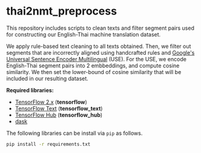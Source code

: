 # thai2nmt_preprocess


This repository includes scripts to clean texts and filter segment pairs used for constructing our English-Thai machine translation dataset.

We apply rule-based text cleaning to all texts obtained. Then, we filter out segments that are incorrectly aligned using handcrafted rules and [Google's Universal Sentence Encoder Multilingual](https://tfhub.dev/google/universal-sentence-encoder-multilingual/1) (USE). For the USE, we encode English-Thai segment pairs into 2 embbeddings, and compute cosine similarity. We then set the lower-bound of cosine similarity that will be included in our resulting dataset.


__Required libraries:__

- [TensorFlow 2.x](https://github.com/tensorflow) (__tensorflow__)
- [TensorFlow Text](https://github.com/tensorflow/text) (__tensorflow_text__)
- [TensorFlow Hub](https://github.com/tensorflow/hub) (__tensorflow_hub__)
- [dask](https://github.com/dask/dask)


The following libraries can be install via `pip` as follows.

```bash
pip install -r requirements.txt
```


